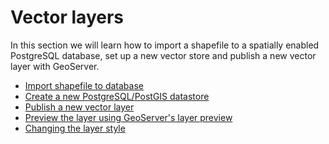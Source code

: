 # Vector layers

In this section we will learn how to import a shapefile to a spatially enabled
PostgreSQL database, set up a new vector store and publish a new vector layer
with GeoServer.

* [Import shapefile to database](./vectorimport.md)
* [Create a new PostgreSQL/PostGIS datastore](./vectorstore.md)
* [Publish a new vector layer](./vectorlayer.md)
* [Preview the layer using GeoServer's layer preview](./vectorpreview.md)
* [Changing the layer style](./vectorstyle.md)
